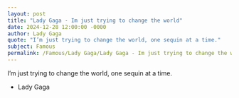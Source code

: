 ```yaml
---
layout: post
title: "Lady Gaga - Im just trying to change the world"
date: 2024-12-28 12:00:00 -0000
author: Lady Gaga
quote: "I’m just trying to change the world, one sequin at a time."
subject: Famous
permalink: /Famous/Lady Gaga/Lady Gaga - Im just trying to change the world
---
```


I’m just trying to change the world, one sequin at a time.

- Lady Gaga
